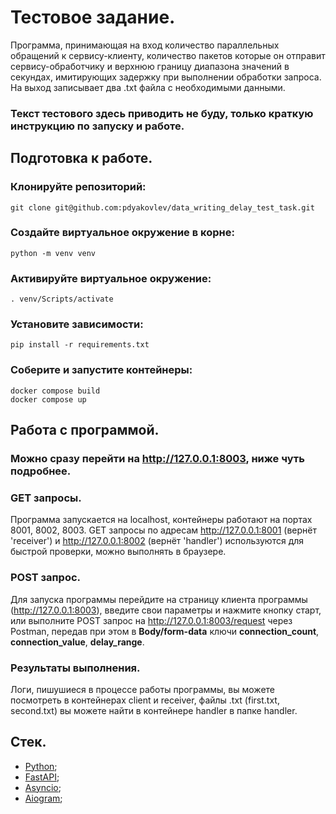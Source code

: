 # Тестовое задание.
Программа, принимающая на вход количество параллельных обращений к сервису-клиенту, количество пакетов которые он отправит сервису-обработчику и верхнюю границу диапазона значений в секундах, имитирующих задержку при выполнении обработки запроса. На выход записывает два .txt файла с необходимыми данными.
### Текст тестового здесь приводить не буду, только краткую инструкцию по запуску и работе.
## Подготовка к работе.
### Клонируйте репозиторий:
```
git clone git@github.com:pdyakovlev/data_writing_delay_test_task.git
```
### Создайте виртуальное окружение в корне:
```
python -m venv venv
```
### Активируйте виртуальное окружение:
```
. venv/Scripts/activate
```
### Установите зависимости:
```
pip install -r requirements.txt
```
### Соберите и запустите контейнеры:
```
docker compose build
docker compose up
```
## Работа с программой.
### Можно сразу перейти на http://127.0.0.1:8003, ниже чуть подробнее.
### GET запросы.
Программа запускается на localhost, контейнеры работают на портах 8001, 8002, 8003. GET запросы по адресам http://127.0.0.1:8001 (вернёт 'receiver') и http://127.0.0.1:8002 (вернёт 'handler') используются для быстрой проверки, можно выполнять в браузере.
### POST запрос.
Для запуска программы перейдите на страницу клиента программы (http://127.0.0.1:8003), введите свои параметры и нажмите кнопку старт, или выполните POST запрос на http://127.0.0.1:8003/request через Postman, передав при этом в **Body/form-data** ключи **connection_count**, **connection_value**, **delay_range**.
### Результаты выполнения.
Логи, пишушиеся в процессе работы программы, вы можете посмотреть в контейнерах client и receiver, файлы .txt (first.txt, second.txt) вы можете найти в контейнере handler в папке handler.
## Стек.
- [Python](https://www.python.org/);
- [FastAPI](https://fastapi.tiangolo.com/);
- [Asyncio](https://docs.python.org/3/library/asyncio.html);
- [Aiogram](https://aiogram.dev);
